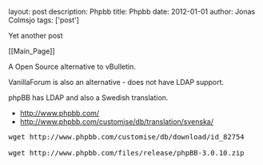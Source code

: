 layout: post
description: Phpbb
title: Phpbb
date: 2012-01-01
author: Jonas Colmsjo
tags: ['post']

Yet another post





[[Main_Page]]

A Open Source alternative to vBulletin.

VanillaForum is also an alternative - does not have LDAP support.

phpBB has LDAP and also a Swedish translation.

* http://www.phpbb.com/
* http://www.phpbb.com/customise/db/translation/svenska/


<pre>
wget http://www.phpbb.com/customise/db/download/id_82754

wget http://www.phpbb.com/files/release/phpBB-3.0.10.zip


</pre>
